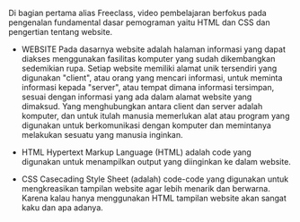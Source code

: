 Di bagian pertama alias Freeclass, video pembelajaran berfokus pada pengenalan fundamental dasar pemograman yaitu HTML dan CSS dan pengertian tentang website.

- WEBSITE
    Pada dasarnya website adalah halaman informasi yang dapat diakses menggunakan fasilitas komputer yang sudah dikembangkan sedemikian rupa. Setiap website memiliki alamat unik tersendiri yang digunakan "client", atau orang yang mencari informasi, untuk meminta informasi kepada "server", atau tempat dimana informasi tersimpan, sesuai dengan informasi yang ada dalam alamat website yang dimaksud. Yang menghubungkan antara client dan server adalah komputer, dan untuk itulah manusia memerlukan alat atau program yang digunakan untuk berkomunikasi dengan komputer dan memintanya melakukan sesuatu yang manusia inginkan.

- HTML
    Hypertext Markup Language (HTML) adalah code yang digunakan untuk menampilkan output yang diinginkan ke dalam website.

- CSS 
    Casecading Style Sheet (adalah) code-code yang digunakan untuk mengkreasikan tampilan website agar lebih menarik dan berwarna. Karena kalau hanya menggunakan HTML tampilan website akan sangat kaku dan apa adanya. 